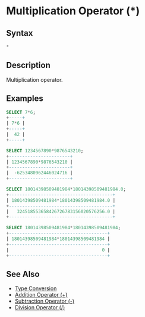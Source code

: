 # Multiplication Operator (*)

## Syntax

```sql
*
```

## Description

Multiplication operator.

## Examples

```sql
SELECT 7*6;
+-----+
| 7*6 |
+-----+
|  42 |
+-----+

SELECT 1234567890*9876543210;
+-----------------------+
| 1234567890*9876543210 |
+-----------------------+
|  -6253480962446024716 |
+-----------------------+

SELECT 18014398509481984*18014398509481984.0;
+---------------------------------------+
| 18014398509481984*18014398509481984.0 |
+---------------------------------------+
|   324518553658426726783156020576256.0 |
+---------------------------------------+

SELECT 18014398509481984*18014398509481984;
+-------------------------------------+
| 18014398509481984*18014398509481984 |
+-------------------------------------+
|                                   0 |
+-------------------------------------+
```

## See Also

- [Type Conversion](/built-in-functions/string-functions/type-conversion/)
- [Addition Operator (+)](/built-in-functions/numeric-functions/addition-operator/)
- [Subtraction Operator (-)](/sql-statements-structure/operators/arithmetic-operators/subtraction-operator-/)
- [Division Operator (/)](/built-in-functions/numeric-functions/division-operator/)